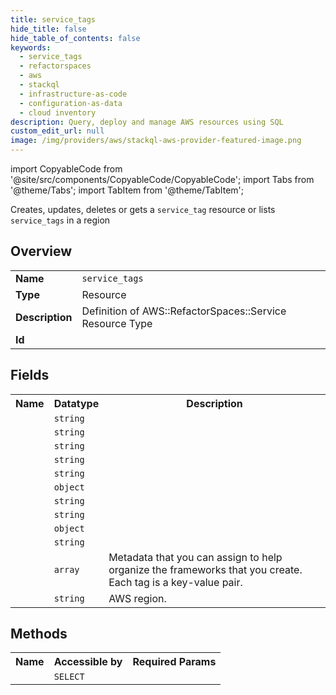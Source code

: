 ```yaml
---
title: service_tags
hide_title: false
hide_table_of_contents: false
keywords:
  - service_tags
  - refactorspaces
  - aws
  - stackql
  - infrastructure-as-code
  - configuration-as-data
  - cloud inventory
description: Query, deploy and manage AWS resources using SQL
custom_edit_url: null
image: /img/providers/aws/stackql-aws-provider-featured-image.png
---
```


import CopyableCode from '@site/src/components/CopyableCode/CopyableCode';
import Tabs from '@theme/Tabs';
import TabItem from '@theme/TabItem';

Creates, updates, deletes or gets a <code>service_tag</code> resource or lists <code>service_tags</code> in a region

## Overview
<table><tbody>
<tr><td><b>Name</b></td><td><code>service_tags</code></td></tr>
<tr><td><b>Type</b></td><td>Resource</td></tr>
<tr><td><b>Description</b></td><td>Definition of AWS::RefactorSpaces::Service Resource Type</td></tr>
<tr><td><b>Id</b></td><td><CopyableCode code="aws.refactorspaces.service_tags" /></td></tr>
</tbody></table>

## Fields
<table><tbody><tr><th>Name</th><th>Datatype</th><th>Description</th></tr><tr><td><CopyableCode code="arn" /></td><td><code>string</code></td><td></td></tr>
<tr><td><CopyableCode code="application_identifier" /></td><td><code>string</code></td><td></td></tr>
<tr><td><CopyableCode code="description" /></td><td><code>string</code></td><td></td></tr>
<tr><td><CopyableCode code="endpoint_type" /></td><td><code>string</code></td><td></td></tr>
<tr><td><CopyableCode code="environment_identifier" /></td><td><code>string</code></td><td></td></tr>
<tr><td><CopyableCode code="lambda_endpoint" /></td><td><code>object</code></td><td></td></tr>
<tr><td><CopyableCode code="name" /></td><td><code>string</code></td><td></td></tr>
<tr><td><CopyableCode code="service_identifier" /></td><td><code>string</code></td><td></td></tr>
<tr><td><CopyableCode code="url_endpoint" /></td><td><code>object</code></td><td></td></tr>
<tr><td><CopyableCode code="vpc_id" /></td><td><code>string</code></td><td></td></tr>
<tr><td><CopyableCode code="tags" /></td><td><code>array</code></td><td>Metadata that you can assign to help organize the frameworks that you create. Each tag is a key-value pair.</td></tr>
<tr><td><CopyableCode code="region" /></td><td><code>string</code></td><td>AWS region.</td></tr>
</tbody></table>

## Methods

<table><tbody>
  <tr>
    <th>Name</th>
    <th>Accessible by</th>
    <th>Required Params</th>
  </tr>
  <tr>
    <td><CopyableCode code="view" /></td>
    <td><code>SELECT</code></td>
    <td><CopyableCode code="region" /></td>
  </tr>
</tbody></table>








